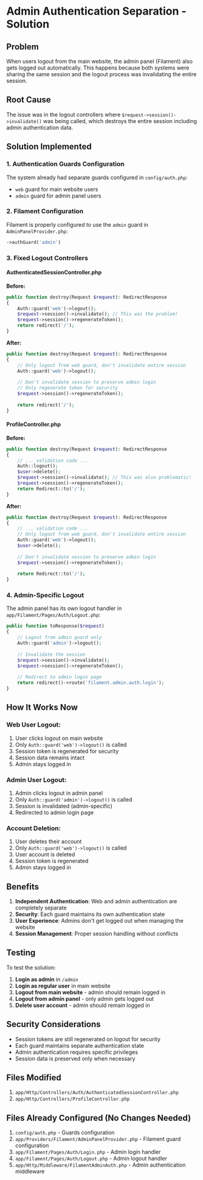 # Admin Authentication Separation - Solution

## Problem
When users logout from the main website, the admin panel (Filament) also gets logged out automatically. This happens because both systems were sharing the same session and the logout process was invalidating the entire session.

## Root Cause
The issue was in the logout controllers where `$request->session()->invalidate()` was being called, which destroys the entire session including admin authentication data.

## Solution Implemented

### 1. Authentication Guards Configuration
The system already had separate guards configured in `config/auth.php`:
- `web` guard for main website users
- `admin` guard for admin panel users

### 2. Filament Configuration
Filament is properly configured to use the `admin` guard in `AdminPanelProvider.php`:
```php
->authGuard('admin')
```

### 3. Fixed Logout Controllers

#### AuthenticatedSessionController.php
**Before:**
```php
public function destroy(Request $request): RedirectResponse
{
    Auth::guard('web')->logout();
    $request->session()->invalidate(); // This was the problem!
    $request->session()->regenerateToken();
    return redirect('/');
}
```

**After:**
```php
public function destroy(Request $request): RedirectResponse
{
    // Only logout from web guard, don't invalidate entire session
    Auth::guard('web')->logout();
    
    // Don't invalidate session to preserve admin login
    // Only regenerate token for security
    $request->session()->regenerateToken();
    
    return redirect('/');
}
```

#### ProfileController.php
**Before:**
```php
public function destroy(Request $request): RedirectResponse
{
    // ... validation code ...
    Auth::logout();
    $user->delete();
    $request->session()->invalidate(); // This was also problematic!
    $request->session()->regenerateToken();
    return Redirect::to('/');
}
```

**After:**
```php
public function destroy(Request $request): RedirectResponse
{
    // ... validation code ...
    // Only logout from web guard, don't invalidate entire session
    Auth::guard('web')->logout();
    $user->delete();
    
    // Don't invalidate session to preserve admin login
    $request->session()->regenerateToken();
    
    return Redirect::to('/');
}
```

### 4. Admin-Specific Logout
The admin panel has its own logout handler in `app/Filament/Pages/Auth/Logout.php`:
```php
public function toResponse($request)
{
    // Logout from admin guard only
    Auth::guard('admin')->logout();
    
    // Invalidate the session
    $request->session()->invalidate();
    $request->session()->regenerateToken();
    
    // Redirect to admin login page
    return redirect()->route('filament.admin.auth.login');
}
```

## How It Works Now

### Web User Logout:
1. User clicks logout on main website
2. Only `Auth::guard('web')->logout()` is called
3. Session token is regenerated for security
4. Session data remains intact
5. Admin stays logged in

### Admin User Logout:
1. Admin clicks logout in admin panel
2. Only `Auth::guard('admin')->logout()` is called
3. Session is invalidated (admin-specific)
4. Redirected to admin login page

### Account Deletion:
1. User deletes their account
2. Only `Auth::guard('web')->logout()` is called
3. User account is deleted
4. Session token is regenerated
5. Admin stays logged in

## Benefits

1. **Independent Authentication**: Web and admin authentication are completely separate
2. **Security**: Each guard maintains its own authentication state
3. **User Experience**: Admins don't get logged out when managing the website
4. **Session Management**: Proper session handling without conflicts

## Testing

To test the solution:

1. **Login as admin** in `/admin`
2. **Login as regular user** in main website
3. **Logout from main website** - admin should remain logged in
4. **Logout from admin panel** - only admin gets logged out
5. **Delete user account** - admin should remain logged in

## Security Considerations

- Session tokens are still regenerated on logout for security
- Each guard maintains separate authentication state
- Admin authentication requires specific privileges
- Session data is preserved only when necessary

## Files Modified

1. `app/Http/Controllers/Auth/AuthenticatedSessionController.php`
2. `app/Http/Controllers/ProfileController.php`

## Files Already Configured (No Changes Needed)

1. `config/auth.php` - Guards configuration
2. `app/Providers/Filament/AdminPanelProvider.php` - Filament guard configuration
3. `app/Filament/Pages/Auth/Login.php` - Admin login handler
4. `app/Filament/Pages/Auth/Logout.php` - Admin logout handler
5. `app/Http/Middleware/FilamentAdminAuth.php` - Admin authentication middleware